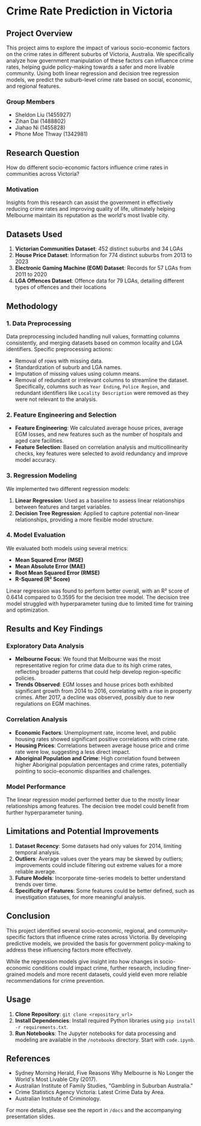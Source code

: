 # Crime Rate Prediction in Victoria

## Project Overview
This project aims to explore the impact of various socio-economic factors on the crime rates in different suburbs of Victoria, Australia. We specifically analyze how government manipulation of these factors can influence crime rates, helping guide policy-making towards a safer and more livable community. Using both linear regression and decision tree regression models, we predict the suburb-level crime rate based on social, economic, and regional features.

### Group Members
- Sheldon Liu (1455927)
- Zihan Dai (1488802)
- Jiahao Ni (1455828)
- Phone Moe Thway (1342981)

## Research Question
How do different socio-economic factors influence crime rates in communities across Victoria?

### Motivation
Insights from this research can assist the government in effectively reducing crime rates and improving quality of life, ultimately helping Melbourne maintain its reputation as the world's most livable city.

## Datasets Used
1. **Victorian Communities Dataset**: 452 distinct suburbs and 34 LGAs
2. **House Price Dataset**: Information for 774 distinct suburbs from 2013 to 2023
3. **Electronic Gaming Machine (EGM) Dataset**: Records for 57 LGAs from 2011 to 2020
4. **LGA Offences Dataset**: Offence data for 79 LGAs, detailing different types of offences and their locations

## Methodology
### 1. Data Preprocessing
Data preprocessing included handling null values, formatting columns consistently, and merging datasets based on common locality and LGA identifiers. Specific preprocessing actions:
- Removal of rows with missing data.
- Standardization of suburb and LGA names.
- Imputation of missing values using column means.
- Removal of redundant or irrelevant columns to streamline the dataset. Specifically, columns such as `Year Ending`, `Police Region`, and redundant identifiers like `Locality Description` were removed as they were not relevant to the analysis.

### 2. Feature Engineering and Selection
- **Feature Engineering**: We calculated average house prices, average EGM losses, and new features such as the number of hospitals and aged care facilities.
- **Feature Selection**: Based on correlation analysis and multicollinearity checks, key features were selected to avoid redundancy and improve model accuracy.

### 3. Regression Modeling
We implemented two different regression models:
1. **Linear Regression**: Used as a baseline to assess linear relationships between features and target variables.
2. **Decision Tree Regression**: Applied to capture potential non-linear relationships, providing a more flexible model structure.

### 4. Model Evaluation
We evaluated both models using several metrics:
- **Mean Squared Error (MSE)**
- **Mean Absolute Error (MAE)**
- **Root Mean Squared Error (RMSE)**
- **R-Squared (R² Score)**

Linear regression was found to perform better overall, with an R² score of 0.6414 compared to 0.3595 for the decision tree model. The decision tree model struggled with hyperparameter tuning due to limited time for training and optimization.

## Results and Key Findings
### Exploratory Data Analysis
- **Melbourne Focus**: We found that Melbourne was the most representative region for crime data due to its high crime rates, reflecting broader patterns that could help develop region-specific policies.
- **Trends Observed**: EGM losses and house prices both exhibited significant growth from 2014 to 2016, correlating with a rise in property crimes. After 2017, a decline was observed, possibly due to new regulations on EGM machines.

### Correlation Analysis
- **Economic Factors**: Unemployment rate, income level, and public housing rates showed significant positive correlations with crime rate.
- **Housing Prices**: Correlations between average house price and crime rate were low, suggesting a less direct impact.
- **Aboriginal Population and Crime**: High correlation found between higher Aboriginal population percentages and crime rates, potentially pointing to socio-economic disparities and challenges.

### Model Performance
The linear regression model performed better due to the mostly linear relationships among features. The decision tree model could benefit from further hyperparameter tuning.

## Limitations and Potential Improvements
1. **Dataset Recency**: Some datasets had only values for 2014, limiting temporal analysis.
2. **Outliers**: Average values over the years may be skewed by outliers; improvements could include filtering out extreme values for a more reliable average.
3. **Future Models**: Incorporate time-series models to better understand trends over time.
4. **Specificity of Features**: Some features could be better defined, such as investigation statuses, for more meaningful analysis.

## Conclusion
This project identified several socio-economic, regional, and community-specific factors that influence crime rates across Victoria. By developing predictive models, we provided the basis for government policy-making to address these influencing factors more effectively.

While the regression models give insight into how changes in socio-economic conditions could impact crime, further research, including finer-grained models and more recent datasets, could yield even more reliable recommendations for crime prevention.

## Usage
1. **Clone Repository**: `git clone <repository_url>`
2. **Install Dependencies**: Install required Python libraries using `pip install -r requirements.txt`.
3. **Run Notebooks**: The Jupyter notebooks for data processing and modeling are available in the `/notebooks` directory. Start with `code.ipynb`.

## References
- Sydney Morning Herald, Five Reasons Why Melbourne is No Longer the World's Most Livable City (2017).
- Australian Institute of Family Studies, "Gambling in Suburban Australia."
- Crime Statistics Agency Victoria: Latest Crime Data by Area.
- Australian Institute of Criminology.

For more details, please see the report in `/docs` and the accompanying presentation slides.
